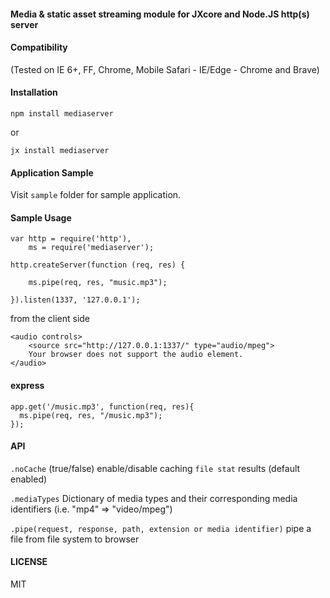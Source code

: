 #### Media & static asset streaming module for JXcore and Node.JS http(s) server

#### Compatibility
(Tested on IE 6+, FF, Chrome, Mobile Safari - IE/Edge - Chrome and Brave)

#### Installation
```npm install mediaserver```

or

```jx install mediaserver```

#### Application Sample
Visit `sample` folder for sample application.

#### Sample Usage
```
var http = require('http'),
    ms = require('mediaserver');

http.createServer(function (req, res) {

    ms.pipe(req, res, "music.mp3");

}).listen(1337, '127.0.0.1');
```

from the client side

```
<audio controls>
    <source src="http://127.0.0.1:1337/" type="audio/mpeg">
    Your browser does not support the audio element.
</audio>
```

#### express
```
app.get('/music.mp3', function(req, res){
  ms.pipe(req, res, "/music.mp3");
});
```

#### API

`.noCache` (true/false) enable/disable caching `file stat` results (default enabled)

`.mediaTypes` Dictionary of media types and their corresponding media identifiers (i.e. "mp4" => "video/mpeg")

`.pipe(request, response, path, extension or media identifier)` pipe a file from file system to browser


#### LICENSE
MIT
